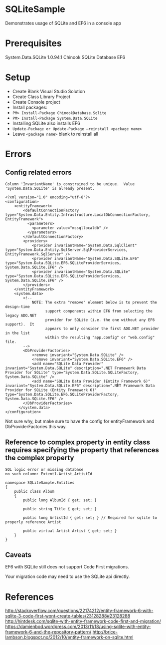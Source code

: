 # SQLiteSample

Demonstrates usage of SQLite and EF6 in a console app

# Prerequisites

System.Data.SQLite 1.0.94.1 
Chinook SQLite Database
EF6

# Setup

* Create Blank Visual Studio Solution
* Create Class Library Project
* Create Console project
* Install packages:
* `PM> Install-Package ChinookDatabase.Sqlite`
* `PM> Install-Package System.Data.SQLite`
* Installing SQLite also installs EF6 
* `Update-Package or Update-Package –reinstall <package name>`
* Leave `<package name>` blank to reinstall all

# Errors

## Config related errors

`Column 'InvariantName' is constrained to be unique.  Value 'System.Data.SQLite' is already present.`

    <?xml version="1.0" encoding="utf-8"?>
    <configuration>
        <entityFramework>
            <defaultConnectionFactory type="System.Data.Entity.Infrastructure.LocalDbConnectionFactory, EntityFramework">
              <parameters>
                <parameter value="mssqllocaldb" />
              </parameters>
            </defaultConnectionFactory>
            <providers>
                <provider invariantName="System.Data.SqlClient" type="System.Data.Entity.SqlServer.SqlProviderServices, EntityFramework.SqlServer" />
                <provider invariantName="System.Data.SQLite.EF6" type="System.Data.SQLite.EF6.SQLiteProviderServices, System.Data.SQLite.EF6" />
                <provider invariantName="System.Data.SQLite" type="System.Data.SQLite.EF6.SQLiteProviderServices, System.Data.SQLite.EF6" />
            </providers>
        </entityFramework>
        <system.data>
            <!--
                NOTE: The extra "remove" element below is to prevent the design-time
                      support components within EF6 from selecting the legacy ADO.NET
                      provider for SQLite (i.e. the one without any EF6 support).  It
                      appears to only consider the first ADO.NET provider in the list
                      within the resulting "app.config" or "web.config" file.
            -->
            <DbProviderFactories>
                <remove invariant="System.Data.SQLite" />
                <remove invariant="System.Data.SQLite.EF6" />
                <add name="SQLite Data Provider" invariant="System.Data.SQLite" description=".NET Framework Data Provider for SQLite" type="System.Data.SQLite.SQLiteFactory, System.Data.SQLite" />
                <add name="SQLite Data Provider (Entity Framework 6)" invariant="System.Data.SQLite.EF6" description=".NET Framework Data Provider for SQLite (Entity Framework 6)" type="System.Data.SQLite.EF6.SQLiteProviderFactory, System.Data.SQLite.EF6" />
            </DbProviderFactories>
          </system.data>
    </configuration>
    
Not sure why, but make sure to have the config for entityFramework and DbProviderFactories this way.    

## Reference to complex property in entity class requires specifying the property that references the complex property

    SQL logic error or missing database
    no such column: Extent1.Artist_ArtistId

    namespace SQLiteSample.Entities
    {
        public class Album
        {
            public long AlbumId { get; set; }

            public string Title { get; set; }

            public long ArtistId { get; set; } // Required for sqlite to properly reference Artist

            public virtual Artist Artist { get; set; }
        }
    }

## Caveats

EF6 with SQLite still does not support Code First migrations.

Your migration code may need to use the SQLite api directly.

# References

http://stackoverflow.com/questions/22174212/entity-framework-6-with-sqlite-3-code-first-wont-create-tables/23128288#23128288
http://hintdesk.com/sqlite-with-entity-framework-code-first-and-migration/
https://damienbod.wordpress.com/2013/11/18/using-sqlite-with-entity-framework-6-and-the-repository-pattern/
http://brice-lambson.blogspot.no/2012/10/entity-framework-on-sqlite.html







